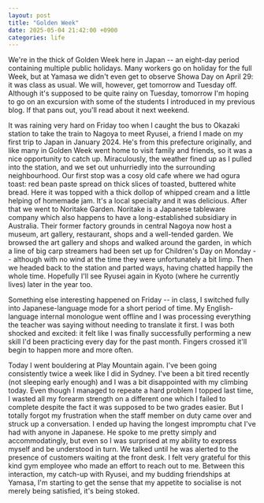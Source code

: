 ```yaml
---
layout: post
title: "Golden Week"
date: 2025-05-04 21:42:00 +0900
categories: life
---
```


We're in the thick of Golden Week here in Japan -- an eight-day period containing multiple
public holidays. Many workers go on holiday for the full Week, but at Yamasa we didn't even
get to observe Showa Day on April 29: it was class as usual. We will, however, get tomorrow
and Tuesday off. Although it's supposed to be quite rainy on Tuesday, tomorrow I'm hoping
to go on an excursion with some of the students I introduced in my previous blog. If 
that pans out, you'll read about it next weekend.

It was raining very hard on Friday too when I caught the bus to Okazaki station to take the
train to Nagoya to meet Ryusei, a friend I made on my first trip to Japan in January 2024.
He's from this prefecture originally, and like many in Golden Week went home to visit family
and friends, so it was a nice opportunity to catch up. Miraculously, the weather fined up
as I pulled into the station, and we set out unhurriedly into the surrounding neighbourhood.
Our first stop was a cosy old cafe where we had ogura toast: red bean paste spread on thick
slices of toasted, buttered white bread. Here it was topped with a thick dollop of whipped
cream and a little helping of homemade jam. It's a local specialty and it was delicious.
After that we went to Noritake Garden. Noritake is a Japanese tableware company which also
happens to have a long-established subsidiary in Australia. Their former factory grounds in
central Nagoya now host a museum, art gallery, restaurant, shops and a well-tended garden.
We browsed the art gallery and shops and walked around the garden, in which a line of big carp
streamers had been set up for Children's Day on Monday -- although with no wind at the time
they were unfortunately a bit limp. Then we headed back to the station and parted ways, having
chatted happily the whole time. Hopefully I'll see Ryusei again in Kyoto (where he currently
lives) later in the year too.

Something else interesting happened on Friday -- in class, I switched fully into
Japanese-language mode for a short period of time. My English-language internal monologue
went offline and I was processing everything the teacher was saying without
needing to translate it first. I was both shocked and excited: it felt like I was
finally successfully performing a new skill I'd been practicing every day for the past month.
Fingers crossed it'll begin to happen more and more often.

Today I went bouldering at Play Mountain again. I've been going consistently twice a week
like I did in Sydney. I've been a bit tired recently (not sleeping early enough) and I
was a bit disappointed with my climbing today. Even though I managed to repeate a hard
problem I topped last time, I wasted all my forearm strength on a different one which I
failed to complete despite the fact it was supposed to be two grades easier. But I totally
forgot my frustration when the staff member on duty came over and struck up a conversation.
I ended up having the longest impromptu chat I've had with anyone in Japanese. He spoke to
me pretty simply and accommodatingly, but even so I was surprised at my ability to express
myself and be understood in turn. We talked until he was alerted to the presence of
customers waiting at the front desk. I felt very grateful for this kind gym employee who
made an effort to reach out to me. Between this interaction, my catch-up with Ryusei,
and my budding friendships at Yamasa, I'm starting to get the sense that my appetite to
socialise is not merely being satisfied, it's being stoked.
